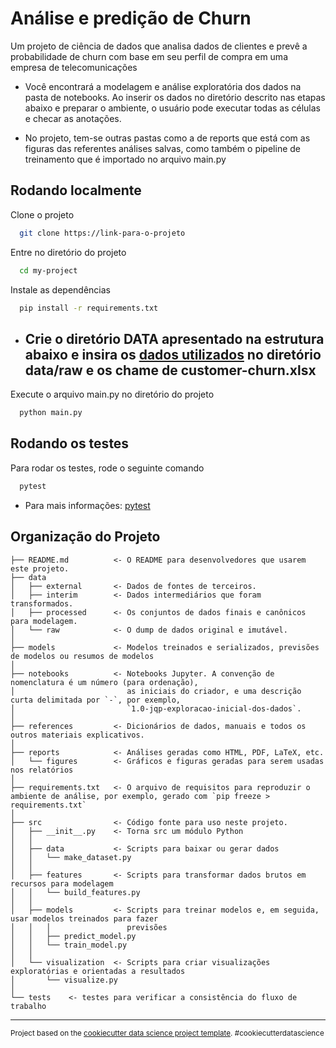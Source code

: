 
# Análise e predição de Churn

Um projeto de ciência de dados que analisa dados de clientes e prevê a probabilidade de churn com base em seu perfil de compra em uma empresa de telecomunicações

- Você encontrará a modelagem e análise exploratória dos dados na pasta de notebooks. Ao inserir os dados no diretório descrito nas etapas abaixo e preparar o ambiente, o usuário pode executar todas as células e checar as anotações.

- No projeto, tem-se outras pastas como a de reports que está com as figuras das referentes análises salvas, como também o pipeline de treinamento que é importado no arquivo main.py


## Rodando localmente

Clone o projeto

```bash
  git clone https://link-para-o-projeto
```

Entre no diretório do projeto

```bash
  cd my-project
```

Instale as dependências

```bash
  pip install -r requirements.txt
```

- ## **Crie o diretório DATA apresentado na estrutura abaixo e insira os [dados utilizados](https://docs.google.com/spreadsheets/d/1hyNndE4QVhjVLmB37ePBURRUkBlFUMJ3g6wlH2UenJY/edit#gid=516785925) no diretório data/raw e os chame de customer-churn.xlsx**

Execute o arquivo main.py no diretório do projeto

```bash
  python main.py
```


## Rodando os testes

Para rodar os testes, rode o seguinte comando

```bash
  pytest
```
- Para mais informações: [pytest](https://docs.pytest.org/en/8.0.x/)


Organização do Projeto
------------

    ├── README.md          <- O README para desenvolvedores que usarem este projeto.
    ├── data
    │   ├── external       <- Dados de fontes de terceiros.
    │   ├── interim        <- Dados intermediários que foram transformados.
    │   ├── processed      <- Os conjuntos de dados finais e canônicos para modelagem.
    │   └── raw            <- O dump de dados original e imutável.
    │
    ├── models             <- Modelos treinados e serializados, previsões de modelos ou resumos de modelos
    │
    ├── notebooks          <- Notebooks Jupyter. A convenção de nomenclatura é um número (para ordenação),
    │                         as iniciais do criador, e uma descrição curta delimitada por `-`, por exemplo,
    │                         `1.0-jqp-exploracao-inicial-dos-dados`.
    │
    ├── references         <- Dicionários de dados, manuais e todos os outros materiais explicativos.
    │
    ├── reports            <- Análises geradas como HTML, PDF, LaTeX, etc.
    │   └── figures        <- Gráficos e figuras geradas para serem usadas nos relatórios
    │
    ├── requirements.txt   <- O arquivo de requisitos para reproduzir o ambiente de análise, por exemplo, gerado com `pip freeze > requirements.txt`
    │
    ├── src                <- Código fonte para uso neste projeto.
    │   ├── __init__.py    <- Torna src um módulo Python
    │   │
    │   ├── data           <- Scripts para baixar ou gerar dados
    │   │   └── make_dataset.py
    │   │
    │   ├── features       <- Scripts para transformar dados brutos em recursos para modelagem
    │   │   └── build_features.py
    │   │
    │   ├── models         <- Scripts para treinar modelos e, em seguida, usar modelos treinados para fazer
    │   │   │                 previsões
    │   │   ├── predict_model.py
    │   │   └── train_model.py
    │   │
    │   └── visualization  <- Scripts para criar visualizações exploratórias e orientadas a resultados
    │       └── visualize.py
    │
    └── tests    <- testes para verificar a consistência do fluxo de trabalho


--------

<p><small>Project based on the <a target="_blank" href="https://drivendata.github.io/cookiecutter-data-science/">cookiecutter data science project template</a>. #cookiecutterdatascience</small></p>
